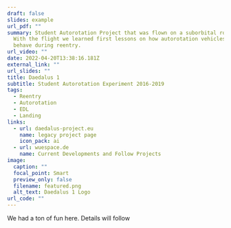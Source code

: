 ```yaml
---
draft: false
slides: example
url_pdf: ""
summary: Student Autorotation Project that was flown on a suborbital rocket.
  With the flight we learned first lessons on how autorotation vehicles might
  behave during reentry.
url_video: ""
date: 2022-04-20T13:38:16.181Z
external_link: ""
url_slides: ""
title: Daedalus 1
subtitle: Student Autorotation Experiment 2016-2019
tags:
  - Reentry
  - Autorotation
  - EDL
  - Landing
links:
  - url: daedalus-project.eu
    name: legacy project page
    icon_pack: ai
  - url: wuespace.de
    name: Current Developments and Follow Projects
image:
  caption: ""
  focal_point: Smart
  preview_only: false
  filename: featured.png
  alt_text: Daedalus 1 Logo
url_code: ""
---
```

We had a ton of fun here. Details will follow